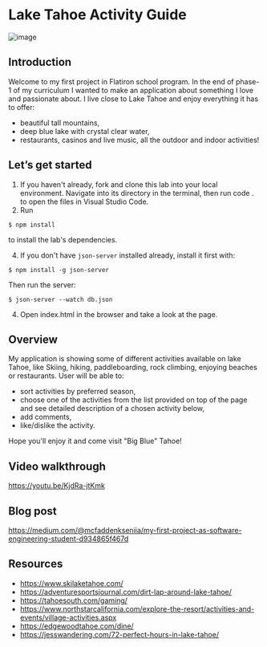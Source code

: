 # Lake Tahoe Activity Guide
  ![image](https://user-images.githubusercontent.com/88262913/149412512-a2b4f35c-5d79-4650-b7b0-1ddc2a636189.png)

## Introduction
Welcome to my first project in Flatiron school program. 
In the end of phase-1 of my curriculum I wanted to make an application about something I love and passionate about. I live close to Lake Tahoe and enjoy everything it has to offer: 
*	beautiful tall mountains,
*	deep blue lake with crystal clear water,
*	restaurants, casinos and live music,
all the outdoor and indoor activities! 

## Let’s get started
1.	If you haven't already, fork and clone this lab into your local environment. Navigate into its directory in the terminal, then run code . to open the files in Visual Studio Code.
2.	Run 
```console
$ npm install
```
to install the lab's dependencies.

4.	If you don't have `json-server` installed already, install it first with:

```console
$ npm install -g json-server
```

Then run the server:

```console
$ json-server --watch db.json
```
4.	Open index.html in the browser and take a look at the page.

## Overview
My application is showing some of different activities available on lake Tahoe, like Skiing, hiking, paddleboarding, rock climbing, enjoying beaches or restaurants.
User will be able to:
  *	sort activities by preferred season, 
  *	choose one of the activities from the list provided on top of the page and see detailed description of a chosen activity below, 
  *	add comments,
  *	like/dislike the activity.

Hope you'll enjoy it and come visit "Big Blue" Tahoe!

## Video walkthrough
  https://youtu.be/KjdRa-jtKmk
  
## Blog post
https://medium.com/@mcfaddenkseniia/my-first-project-as-software-engineering-student-d934865f467d

## Resources
 * https://www.skilaketahoe.com/
 * https://adventuresportsjournal.com/dirt-lap-around-lake-tahoe/
 * https://tahoesouth.com/gaming/
 * https://www.northstarcalifornia.com/explore-the-resort/activities-and-events/village-activities.aspx
 * https://edgewoodtahoe.com/dine/
 * https://jesswandering.com/72-perfect-hours-in-lake-tahoe/
